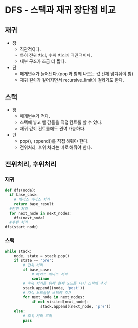 # DFS - 스택과 재귀 장단점 비교

## 재귀

- 장
  - 직관적이다.
  - 특히 전위 처리, 후위 처리가 직관적이다.
  - 내부 구조가 조금 더 짧다.
- 단
  - 매개변수가 늘어난다.(pop 과 함께 나오는 값 전체 넘겨줘야 함)
  - 재귀 깊이가 깊어지면서 recursive_limit에 걸리기도 한다.

## 스택

- 장
  - 매개변수가 적다.
  - 스택에 넣고 뺄 값들을 직접 컨트롤 할 수 있다.
  - 재귀 깊이 컨트롤에도 관여 가능하다.
- 단
  - pop(), append()를 직접 해줘야 한다.
  - 전위처리, 후위 처리는 따로 해줘야 한다.

## 전위처리, 후위처리

### 재귀

```python
def dfs(node):
  if base_case:
    # 베이스 케이스 처리
    return base_result
  #전위 처리
  for next_node in next_nodes:
    dfs(next_node)
  #후위 처리
dfs(start_node)

```

### 스택

```python
while stack:
    node, state = stack.pop()
    if state == 'pre':
        # 전위 처리
        if base_case:
            # 베이스 케이스 처리
            continue
        # 후위 처리를 위해 현재 노드를 다시 스택에 추가
        stack.append((node, 'post'))
        # 자식 노드들을 스택에 추가
        for next_node in next_nodes:
            if not visited[next_node]:
                stack.append((next_node, 'pre'))
    else:
        # 후위 처리 로직
        pass
```
